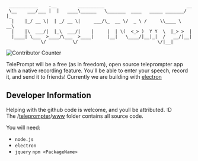```
 ___________    .__        __________                               __   
 \__    ___/___ |  |   ____\______   \_______  ____   _____ _______/  |_ 
  |    |_/ __ \|  | _/ __ \|     ___/\_  __ \/  _ \ /     \\____ \   __\
  |    |\  ___/|  |_\  ___/|    |     |  | \(  <_> )  Y Y  \  |_> >  |  
  |____| \___  >____/\___  >____|     |__|   \____/|__|_|  /   __/|__|  
             \/          \/                              \/|__|  
```  
![Contributor Counter](https://img.shields.io/github/contributors/AceiusIO/TelePrompt)

TelePrompt will be a free (as in freedom), open source teleprompter app with a native recording feature.
You'll be able to enter your speech, record it, and send it to friends!
Currently we are building with [electron](https://electronjs.org)  

## Developer Information
Helping with the github code is welcome, and youll be attributed. :D  
The /[teleprompter](https://github.com/AceiusIO/TelePrompt/tree/master/teleprompter)/[www](https://github.com/AceiusIO/TelePrompt/tree/master/teleprompter/www) folder contains all source code.

You will need:
* `node.js`
* `electron`
* `jquery`
`npm <PackageName>`  
